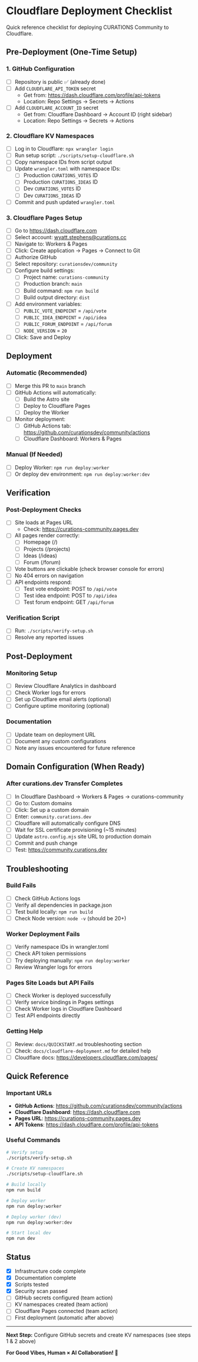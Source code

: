 # Cloudflare Deployment Checklist

Quick reference checklist for deploying CURATIONS Community to Cloudflare.

## Pre-Deployment (One-Time Setup)

### 1. GitHub Configuration
- [ ] Repository is public ✅ (already done)
- [ ] Add `CLOUDFLARE_API_TOKEN` secret
  - Get from: https://dash.cloudflare.com/profile/api-tokens
  - Location: Repo Settings → Secrets → Actions
- [ ] Add `CLOUDFLARE_ACCOUNT_ID` secret
  - Get from: Cloudflare Dashboard → Account ID (right sidebar)
  - Location: Repo Settings → Secrets → Actions

### 2. Cloudflare KV Namespaces
- [ ] Log in to Cloudflare: `npx wrangler login`
- [ ] Run setup script: `./scripts/setup-cloudflare.sh`
- [ ] Copy namespace IDs from script output
- [ ] Update `wrangler.toml` with namespace IDs:
  - [ ] Production `CURATIONS_VOTES` ID
  - [ ] Production `CURATIONS_IDEAS` ID
  - [ ] Dev `CURATIONS_VOTES` ID
  - [ ] Dev `CURATIONS_IDEAS` ID
- [ ] Commit and push updated `wrangler.toml`

### 3. Cloudflare Pages Setup
- [ ] Go to https://dash.cloudflare.com
- [ ] Select account: wyatt.stephens@curations.cc
- [ ] Navigate to: Workers & Pages
- [ ] Click: Create application → Pages → Connect to Git
- [ ] Authorize GitHub
- [ ] Select repository: `curationsdev/community`
- [ ] Configure build settings:
  - [ ] Project name: `curations-community`
  - [ ] Production branch: `main`
  - [ ] Build command: `npm run build`
  - [ ] Build output directory: `dist`
- [ ] Add environment variables:
  - [ ] `PUBLIC_VOTE_ENDPOINT` = `/api/vote`
  - [ ] `PUBLIC_IDEA_ENDPOINT` = `/api/idea`
  - [ ] `PUBLIC_FORUM_ENDPOINT` = `/api/forum`
  - [ ] `NODE_VERSION` = `20`
- [ ] Click: Save and Deploy

## Deployment

### Automatic (Recommended)
- [ ] Merge this PR to `main` branch
- [ ] GitHub Actions will automatically:
  - [ ] Build the Astro site
  - [ ] Deploy to Cloudflare Pages
  - [ ] Deploy the Worker
- [ ] Monitor deployment:
  - [ ] GitHub Actions tab: https://github.com/curationsdev/community/actions
  - [ ] Cloudflare Dashboard: Workers & Pages

### Manual (If Needed)
- [ ] Deploy Worker: `npm run deploy:worker`
- [ ] Or deploy dev environment: `npm run deploy:worker:dev`

## Verification

### Post-Deployment Checks
- [ ] Site loads at Pages URL
  - Check: https://curations-community.pages.dev
- [ ] All pages render correctly:
  - [ ] Homepage (/)
  - [ ] Projects (/projects)
  - [ ] Ideas (/ideas)
  - [ ] Forum (/forum)
- [ ] Vote buttons are clickable (check browser console for errors)
- [ ] No 404 errors on navigation
- [ ] API endpoints respond:
  - [ ] Test vote endpoint: POST to `/api/vote`
  - [ ] Test idea endpoint: POST to `/api/idea`
  - [ ] Test forum endpoint: GET `/api/forum`

### Verification Script
- [ ] Run: `./scripts/verify-setup.sh`
- [ ] Resolve any reported issues

## Post-Deployment

### Monitoring Setup
- [ ] Review Cloudflare Analytics in dashboard
- [ ] Check Worker logs for errors
- [ ] Set up Cloudflare email alerts (optional)
- [ ] Configure uptime monitoring (optional)

### Documentation
- [ ] Update team on deployment URL
- [ ] Document any custom configurations
- [ ] Note any issues encountered for future reference

## Domain Configuration (When Ready)

### After curations.dev Transfer Completes
- [ ] In Cloudflare Dashboard → Workers & Pages → curations-community
- [ ] Go to: Custom domains
- [ ] Click: Set up a custom domain
- [ ] Enter: `community.curations.dev`
- [ ] Cloudflare will automatically configure DNS
- [ ] Wait for SSL certificate provisioning (~15 minutes)
- [ ] Update `astro.config.mjs` site URL to production domain
- [ ] Commit and push change
- [ ] Test: https://community.curations.dev

## Troubleshooting

### Build Fails
- [ ] Check GitHub Actions logs
- [ ] Verify all dependencies in package.json
- [ ] Test build locally: `npm run build`
- [ ] Check Node version: `node -v` (should be 20+)

### Worker Deployment Fails
- [ ] Verify namespace IDs in wrangler.toml
- [ ] Check API token permissions
- [ ] Try deploying manually: `npm run deploy:worker`
- [ ] Review Wrangler logs for errors

### Pages Site Loads but API Fails
- [ ] Check Worker is deployed successfully
- [ ] Verify service bindings in Pages settings
- [ ] Check Worker logs in Cloudflare Dashboard
- [ ] Test API endpoints directly

### Getting Help
- [ ] Review: `docs/QUICKSTART.md` troubleshooting section
- [ ] Check: `docs/cloudflare-deployment.md` for detailed help
- [ ] Cloudflare docs: https://developers.cloudflare.com/pages/

## Quick Reference

### Important URLs
- **GitHub Actions**: https://github.com/curationsdev/community/actions
- **Cloudflare Dashboard**: https://dash.cloudflare.com
- **Pages URL**: https://curations-community.pages.dev
- **API Tokens**: https://dash.cloudflare.com/profile/api-tokens

### Useful Commands
```bash
# Verify setup
./scripts/verify-setup.sh

# Create KV namespaces
./scripts/setup-cloudflare.sh

# Build locally
npm run build

# Deploy worker
npm run deploy:worker

# Deploy worker (dev)
npm run deploy:worker:dev

# Start local dev
npm run dev
```

## Status

- [x] Infrastructure code complete
- [x] Documentation complete
- [x] Scripts tested
- [x] Security scan passed
- [ ] GitHub secrets configured (team action)
- [ ] KV namespaces created (team action)
- [ ] Cloudflare Pages connected (team action)
- [ ] First deployment (automatic after above)

---

**Next Step:** Configure GitHub secrets and create KV namespaces (see steps 1 & 2 above)

**For Good Vibes, Human × AI Collaboration! 💚**
